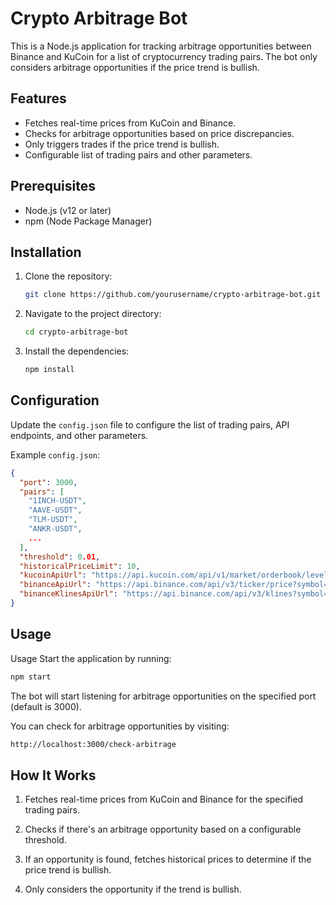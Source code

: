 # Crypto Arbitrage Bot

This is a Node.js application for tracking arbitrage opportunities between Binance and KuCoin for a list of cryptocurrency trading pairs. The bot only considers arbitrage opportunities if the price trend is bullish.

## Features

- Fetches real-time prices from KuCoin and Binance.
- Checks for arbitrage opportunities based on price discrepancies.
- Only triggers trades if the price trend is bullish.
- Configurable list of trading pairs and other parameters.

## Prerequisites

- Node.js (v12 or later)
- npm (Node Package Manager)

## Installation

1. Clone the repository:
    ```sh
    git clone https://github.com/yourusername/crypto-arbitrage-bot.git
    ```
2. Navigate to the project directory:
    ```sh
    cd crypto-arbitrage-bot
    ```
3. Install the dependencies:
    ```sh
    npm install
    ```

## Configuration

Update the `config.json` file to configure the list of trading pairs, API endpoints, and other parameters.

Example `config.json`:
```json
{
  "port": 3000,
  "pairs": [
    "1INCH-USDT",
    "AAVE-USDT",
    "TLM-USDT",
    "ANKR-USDT",
    ...
  ],
  "threshold": 0.01,
  "historicalPriceLimit": 10,
  "kucoinApiUrl": "https://api.kucoin.com/api/v1/market/orderbook/level1?symbol=",
  "binanceApiUrl": "https://api.binance.com/api/v3/ticker/price?symbol=",
  "binanceKlinesApiUrl": "https://api.binance.com/api/v3/klines?symbol="
}
```

## Usage

Usage
Start the application by running:

```sh
npm start
```

The bot will start listening for arbitrage opportunities on the specified port (default is 3000).

You can check for arbitrage opportunities by visiting:

```bash
http://localhost:3000/check-arbitrage
```

## How It Works

1. Fetches real-time prices from KuCoin and Binance for the specified trading pairs.

2. Checks if there's an arbitrage opportunity based on a configurable threshold.

3. If an opportunity is found, fetches historical prices to determine if the price trend is bullish.

4. Only considers the opportunity if the trend is bullish.
